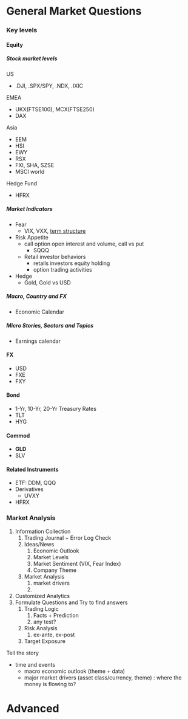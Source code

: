 # General Market Questions

### Key levels

#### Equity

##### Stock market levels

US

* .DJI, .SPX/SPY, .NDX, .IXIC

EMEA

* UKX\(FTSE100\), MCX\(FTSE250\)
* DAX

Asia

* EEM
* HSI
* EWY
* RSX
* FXI, SHA, SZSE
* MSCI world

Hedge Fund

* HFRX

##### Market Indicators

* Fear
  * VIX, VXX, [term structure](http://vixcentral.com/)
* Risk Appetite
  * call option open interest and volume, call vs put
    * SQQQ
  * Retail investor behaviors
    * retails investors equity holding
    * option trading activities
* Hedge
  * Gold, Gold vs USD

##### Macro, Country and FX

* Economic Calendar

##### Micro Stories, Sectors and Topics

* Earnings calendar



#### FX

* USD
* FXE
* FXY

#### Bond

* 1-Yr, 10-Yr, 20-Yr Treasury Rates
* TLT
* HYG

#### Commod

* **GLD**
* SLV

#### Related Instruments

* ETF: DDM, QQQ
* Derivatives
  * UVXY 
* HFRX

### Market Analysis

1. Information Collection
   1. Trading Journal + Error Log Check
   2. Ideas/News
      1. Economic Outlook
      2. Market Levels
      3. Market Sentiment \(VIX, Fear Index\)
      4. Company Theme
   3. Market Analysis
      1. market drivers
      2. 
2. Customized Analytics
3. Formulate Questions and Try to find answers
   1. Trading Logic
      1. Facts + Prediction 
      2. any test?
   2. Risk Analysis
      1. ex-ante, ex-post
   3. Target Exposure 

Tell the story

* time and events
  * macro economic outlook \(theme + data\)
  * major market drivers \(asset class/currency, theme\) : where the money is flowing to? 

# Advanced

### 



